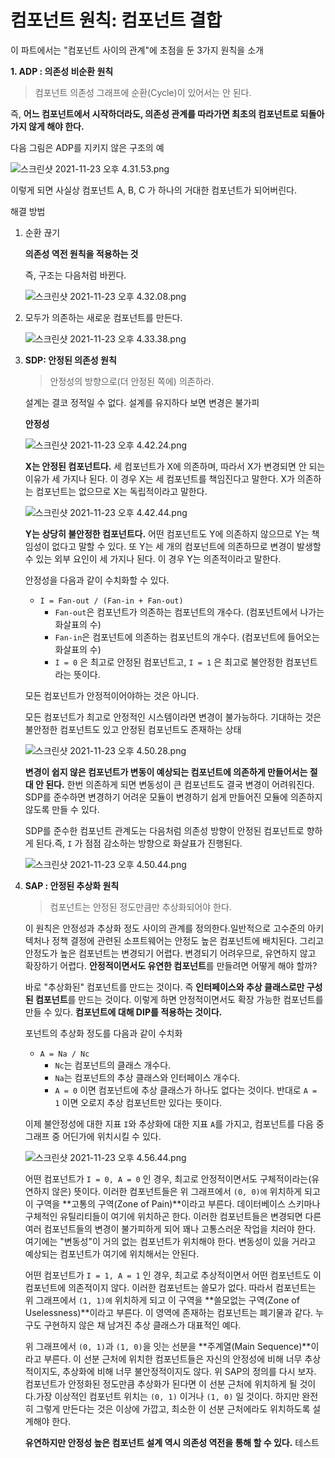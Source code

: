 # 컴포넌트 원칙: 컴포넌트 결합

이 파트에서는 "컴포넌트 사이의 관계"에 초점을 둔 3가지 원칙을 소개

**1. ADP : 의존성 비순환 원칙**

> 컴포넌트 의존성 그래프에 순환(Cycle)이 있어서는 안 된다.
> 

즉, **어느 컴포넌트에서 시작하더라도, 의존성 관계를 따라가면 최초의 컴포넌트로 되돌아가지 않게 해야 한다.**

다음 그림은 ADP를 지키지 않은 구조의 예

![스크린샷 2021-11-23 오후 4.31.53.png](https://s3-us-west-2.amazonaws.com/secure.notion-static.com/8a0fdd5d-ad4c-4a06-9a54-46068751b23b/스크린샷_2021-11-23_오후_4.31.53.png)

이렇게 되면 사실상 컴포넌트 A, B, C 가 하나의 거대한 컴포넌트가 되어버린다.

해결 방법

1. 순환 끊기
    
    **의존성 역전 원칙을 적용하는 것**
    
    즉, 구조는 다음처럼 바뀐다.
    
    ![스크린샷 2021-11-23 오후 4.32.08.png](https://s3-us-west-2.amazonaws.com/secure.notion-static.com/39b446ca-f0bb-4e62-b994-e6dc83351bbf/스크린샷_2021-11-23_오후_4.32.08.png)
    
2. 모두가 의존하는 새로운 컴포넌트를 만든다.
    
    ![스크린샷 2021-11-23 오후 4.33.38.png](https://s3-us-west-2.amazonaws.com/secure.notion-static.com/0e6a9b55-3378-4a0b-90e6-fe4a220fa0de/스크린샷_2021-11-23_오후_4.33.38.png)
    
1. **SDP: 안정된 의존성 원칙**
    
    > 안정성의 방향으로(더 안정된 쪽에) 의존하라.
    > 
    
    설계는 결코 정적일 수 없다. 설계를 유지하다 보면 변경은 불가피
    
    **안정성**
    
    ![스크린샷 2021-11-23 오후 4.42.24.png](https://s3-us-west-2.amazonaws.com/secure.notion-static.com/72ff344b-4c43-441b-ac13-24fe62140c2f/스크린샷_2021-11-23_오후_4.42.24.png)
    
    **X는 안정된 컴포넌트다.** 세 컴포넌트가 X에 의존하며, 따라서 X가 변경되면 안 되는 이유가 세 가지나 된다. 이 경우 X는 세 컴포넌트를 책임진다고 말한다. X가 의존하는 컴포넌트는 없으므로 X는 독립적이라고 말한다.
    
    ![스크린샷 2021-11-23 오후 4.42.44.png](https://s3-us-west-2.amazonaws.com/secure.notion-static.com/6a09a6f7-e0b8-4859-a34b-e72a011fe9de/스크린샷_2021-11-23_오후_4.42.44.png)
    
    **Y는 상당히 불안정한 컴포넌트다.** 어떤 컴포넌트도 Y에 의존하지 않으므로 Y는 책임성이 없다고 말할 수 있다. 또 Y는 세 개의 컴포넌트에 의존하므로 변경이 발생할 수 있는 외부 요인이 세 가지나 된다. 이 경우 Y는 의존적이라고 말한다.
    
    안정성을 다음과 같이 수치화할 수 있다.
    
    - `I = Fan-out / (Fan-in + Fan-out)`
        - `Fan-out`은 컴포넌트가 의존하는 컴포넌트의 개수다. (컴포넌트에서 나가는 화살표의 수)
        - `Fan-in`은 컴포넌트에 의존하는 컴포넌트의 개수다. (컴포넌트에 들어오는 화살표의 수)
        - `I = 0` 은 최고로 안정된 컴포넌트고, `I = 1` 은 최고로 불안정한 컴포넌트라는 뜻이다.
        
    
    모든 컴포넌트가 안정적이어야하는 것은 아니다.
    
    모든 컴포넌트가 최고로 안정적인 시스템이라면 변경이 불가능하다. 기대하는 것은 불안정한 컴포넌트도 있고 안정된 컴포넌트도 존재하는 상태
    
    ![스크린샷 2021-11-23 오후 4.50.28.png](https://s3-us-west-2.amazonaws.com/secure.notion-static.com/c8aaab2f-b0e0-4d28-86e1-e096c39d117f/스크린샷_2021-11-23_오후_4.50.28.png)
    
    **변경이 쉽지 않은 컴포넌트가 변동이 예상되는 컴포넌트에 의존하게 만들어서는 절대 안 된다.** 한번 의존하게 되면 변동성이 큰 컴포넌트도 결국 변경이 어려워진다. SDP를 준수하면 변경하기 어려운 모듈이 변경하기 쉽게 만들어진 모듈에 의존하지 않도록 만들 수 있다.
    
    SDP를 준수한 컴포넌트 관계도는 다음처럼 의존성 방향이 안정된 컴포넌트로 향하게 된다.즉, `I` 가 점점 감소하는 방향으로 화살표가 진행된다.
    
    ![스크린샷 2021-11-23 오후 4.50.44.png](https://s3-us-west-2.amazonaws.com/secure.notion-static.com/64cd507c-1f19-4f1c-9859-b6f1ddb4f2bc/스크린샷_2021-11-23_오후_4.50.44.png)
    
2. **SAP : 안정된 추상화 원칙**
    
    > 컴포넌트는 안정된 정도만큼만 추상화되어야 한다.
    > 
    
    이 원칙은 안정성과 추상화 정도 사이의 관계를 정의한다.일반적으로 고수준의 아키텍처나 정책 결정에 관련된 소프트웨어는 안정도 높은 컴포넌트에 배치된다. 그리고 안정도가 높은 컴포넌트는 변경되기 어렵다. 변경되기 어려우므로, 유연하지 않고 확장하기 어렵다. **안정적이면서도 유연한 컴포넌트**를 만들려면 어떻게 해야 할까?
    
    바로 "추상화된" 컴포넌트를 만드는 것이다. 즉 **인터페이스와 추상 클래스로만 구성된 컴포넌트**를 만드는 것이다. 이렇게 하면 안정적이면서도 확장 가능한 컴포넌트를 만들 수 있다. **컴포넌트에 대해 DIP를 적용하는 것이다.**
    
    포넌트의 추상화 정도를 다음과 같이 수치화
    
    - `A = Na / Nc`
        - `Nc`는 컴포넌트의 클래스 개수다.
        - `Na`는 컴포넌트의 추상 클래스와 인터페이스 개수다.
        - `A = 0` 이면 컴포넌트에 추상 클래스가 하나도 없다는 것이다. 반대로 `A = 1` 이면 오로지 추상 컴포넌트만 있다는 뜻이다.
    
    이제 불안정성에 대한 지표 `I`와 추상화에 대한 지표 `A`를 가지고, 컴포넌트를 다음 중 그래프 중 어딘가에 위치시킬 수 있다.
    
    ![스크린샷 2021-11-23 오후 4.56.44.png](https://s3-us-west-2.amazonaws.com/secure.notion-static.com/b9c18bb5-b8d6-4c4b-bb20-b5f0a6ecd16b/스크린샷_2021-11-23_오후_4.56.44.png)
    
    어떤 컴포넌트가 `I = 0, A = 0` 인 경우, 최고로 안정적이면서도 구체적이라는(유연하지 않은) 뜻이다. 이러한 컴포넌트들은 위 그래프에서 `(0, 0)에` 위치하게 되고 이 구역을 **고통의 구역(Zone of Pain)**이라고 부른다. 데이터베이스 스키마나 구체적인 유틸리티들이 여기에 위치하곤 한다. 이러한 컴포넌트들은 변경되면 다른 여러 컴포넌트들의 변경이 불가피하게 되어 꽤나 고통스러운 작업을 치러야 한다. 여기에는 "변동성"이 거의 없는 컴포넌트가 위치해야 한다. 변동성이 있을 거라고 예상되는 컴포넌트가 여기에 위치해서는 안된다.
    
    어떤 컴포넌트가 `I = 1, A = 1` 인 경우, 최고로 추상적이면서 어떤 컴포넌트도 이 컴포넌트에 의존적이지 않다. 이러한 컴포넌트는 쓸모가 없다. 따라서 컴포넌트는 위 그래프에서 `(1, 1)에` 위치하게 되고 이 구역을 **쓸모없는 구역(Zone of Uselessness)**이라고 부른다. 이 영역에 존재하는 컴포넌트는 폐기물과 같다. 누구도 구현하지 않은 채 남겨진 추상 클래스가 대표적인 예다.
    
    위 그래프에서 `(0, 1)`과 `(1, 0)`을 잇는 선분을 **주계열(Main Sequence)**이라고 부른다. 이 선분 근처에 위치한 컴포넌트들은 자신의 안정성에 비해 너무 추상적이지도, 추상화에 비해 너무 불안정적이지도 않다. 위 SAP의 정의를 다시 보자. 컴포넌트가 안정화된 정도만큼 추상화가 된다면 이 선분 근처에 위치하게 될 것이다.가장 이상적인 컴포넌트 위치는 `(0, 1)` 이거나 `(1, 0)` 일 것이다. 하지만 완전히 그렇게 만든다는 것은 이상에 가깝고, 최소한 이 선분 근처에라도 위치하도록 설계해야 한다.
    
    **유연하지만 안정성 높은 컴포넌트 설계 역시 의존성 역전을 통해 할 수 있다.**
테스트
